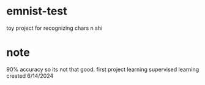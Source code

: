 # emnist-test
toy project for recognizing chars n shi

# note

90% accuracy so its not that good. first project learning supervised learning
created 6/14/2024
